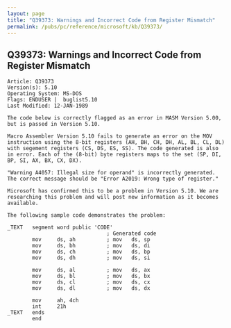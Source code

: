 ```yaml
---
layout: page
title: "Q39373: Warnings and Incorrect Code from Register Mismatch"
permalink: /pubs/pc/reference/microsoft/kb/Q39373/
---
```


## Q39373: Warnings and Incorrect Code from Register Mismatch

	Article: Q39373
	Version(s): 5.10
	Operating System: MS-DOS
	Flags: ENDUSER |  buglist5.10
	Last Modified: 12-JAN-1989
	
	The code below is correctly flagged as an error in MASM Version 5.00,
	but is passed in Version 5.10.
	
	Macro Assembler Version 5.10 fails to generate an error on the MOV
	instruction using the 8-bit registers (AH, BH, CH, DH, AL, BL, CL, DL)
	with segement registers (CS, DS, ES, SS). The code generated is also
	in error. Each of the (8-bit) byte registers maps to the set (SP, DI,
	BP, SI, AX, BX, CX, DX).
	
	"Warning A4057: Illegal size for operand" is incorrectly generated.
	The correct message should be "Error A2019: Wrong type of register."
	
	Microsoft has confirmed this to be a problem in Version 5.10. We are
	researching this problem and will post new information as it becomes
	available.
	
	The following sample code demonstrates the problem:
	
	_TEXT   segment word public 'CODE'
	                                ; Generated code
	        mov     ds, ah          ; mov   ds, sp
	        mov     ds, bh          ; mov   ds, di
	        mov     ds, ch          ; mov   ds, bp
	        mov     ds, dh          ; mov   ds, si
	
	        mov     ds, al          ; mov   ds, ax
	        mov     ds, bl          ; mov   ds, bx
	        mov     ds, cl          ; mov   ds, cx
	        mov     ds, dl          ; mov   ds, dx
	
	        mov     ah, 4ch
	        int     21h
	_TEXT   ends
	        end
